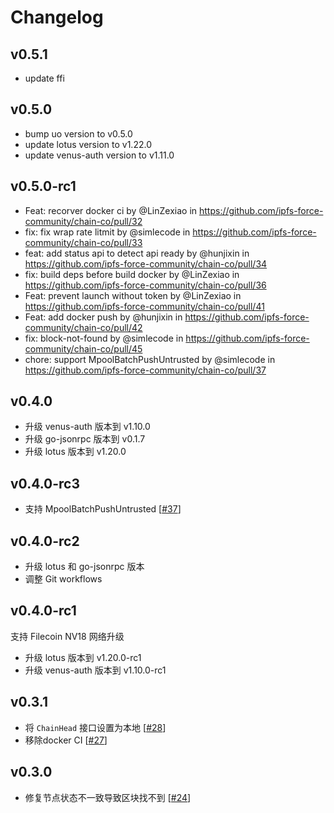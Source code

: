 # Changelog

## v0.5.1

* update ffi

## v0.5.0

* bump uo version to v0.5.0
* update lotus version to v1.22.0
* update venus-auth version to v1.11.0
## v0.5.0-rc1

* Feat: recorver docker ci by @LinZexiao in https://github.com/ipfs-force-community/chain-co/pull/32
* fix: fix wrap rate litmit by @simlecode in https://github.com/ipfs-force-community/chain-co/pull/33
* feat: add status api to detect api ready by @hunjixin in https://github.com/ipfs-force-community/chain-co/pull/34
* fix: build deps before build docker by @LinZexiao in https://github.com/ipfs-force-community/chain-co/pull/36
* Feat: prevent launch without token by @LinZexiao in https://github.com/ipfs-force-community/chain-co/pull/41
* Feat: add docker push by @hunjixin in https://github.com/ipfs-force-community/chain-co/pull/42
* fix: block-not-found by @simlecode in https://github.com/ipfs-force-community/chain-co/pull/45
* chore: support MpoolBatchPushUntrusted by @simlecode in https://github.com/ipfs-force-community/chain-co/pull/37

## v0.4.0

* 升级 venus-auth 版本到 v1.10.0
* 升级 go-jsonrpc 版本到 v0.1.7
* 升级 lotus 版本到 v1.20.0

## v0.4.0-rc3

* 支持 MpoolBatchPushUntrusted [[#37](https://github.com/ipfs-force-community/chain-co/pull/37)]

## v0.4.0-rc2

* 升级 lotus 和 go-jsonrpc 版本
* 调整 Git workflows

## v0.4.0-rc1

支持 Filecoin NV18 网络升级

* 升级 lotus 版本到 v1.20.0-rc1
* 升级 venus-auth 版本到 v1.10.0-rc1

## v0.3.1

- 将 `ChainHead` 接口设置为本地 [[#28](https://github.com/ipfs-force-community/chain-co/pull/28)]
- 移除docker CI [[#27](https://github.com/ipfs-force-community/chain-co/pull/27)]

## v0.3.0

- 修复节点状态不一致导致区块找不到 [[#24](https://github.com/ipfs-force-community/chain-co/pull/24)]
